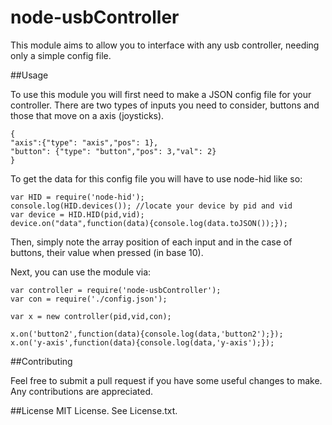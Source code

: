 node-usbController
==================

This module aims to allow you to interface with any usb controller, needing only a simple config file.

##Usage

To use this module you will first need to make a JSON config file for your controller. 
There are two types of inputs you need to consider, buttons and those that move on a axis (joysticks).

<pre><code>{
"axis":{"type": "axis","pos": 1},
"button": {"type": "button","pos": 3,"val": 2}
}
</code></pre>

To get the data for this config file you will have to use node-hid like so:

<pre><code>var HID = require('node-hid');
console.log(HID.devices()); //locate your device by pid and vid
var device = HID.HID(pid,vid);
device.on("data",function(data){console.log(data.toJSON());});
</code></pre>

Then, simply note the array position of each input and in the case of buttons, their value when pressed (in base 10).

Next, you can use the module via:

<pre><code>var controller = require('node-usbController');
var con = require('./config.json');

var x = new controller(pid,vid,con);

x.on('button2',function(data){console.log(data,'button2');});
x.on('y-axis',function(data){console.log(data,'y-axis');});
</code></pre>

##Contributing

Feel free to submit a pull request if you have some useful changes to make. Any contributions are appreciated.

##License
MIT License. See License.txt.

